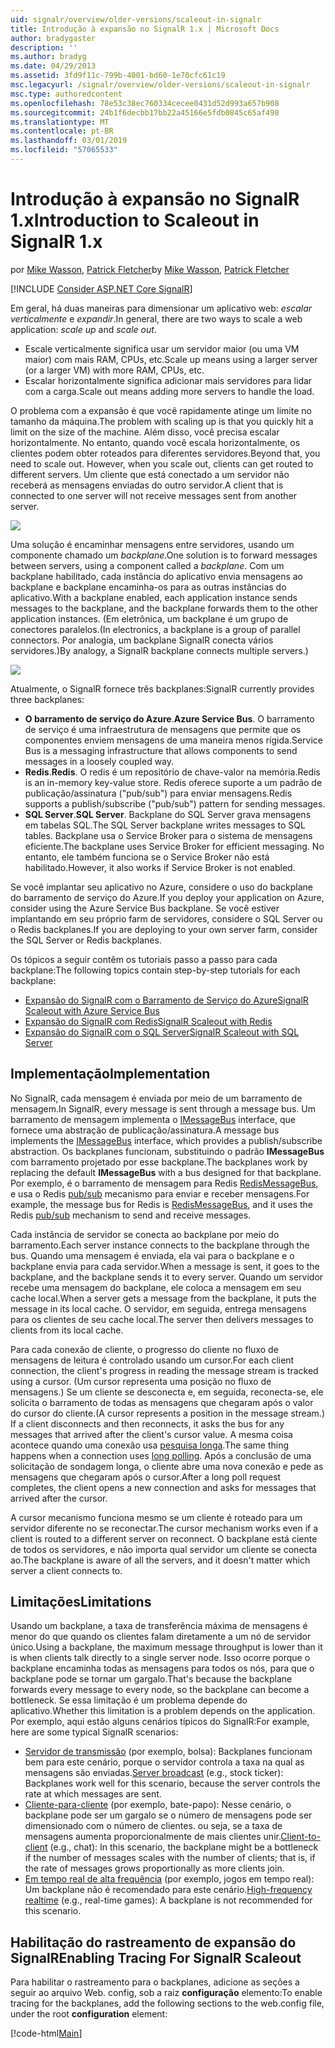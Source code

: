 ```yaml
---
uid: signalr/overview/older-versions/scaleout-in-signalr
title: Introdução à expansão no SignalR 1.x | Microsoft Docs
author: bradygaster
description: ''
ms.author: bradyg
ms.date: 04/29/2013
ms.assetid: 3fd9f11c-799b-4001-bd60-1e70cfc61c19
msc.legacyurl: /signalr/overview/older-versions/scaleout-in-signalr
msc.type: authoredcontent
ms.openlocfilehash: 78e53c38ec760334cecee0431d52d993a657b908
ms.sourcegitcommit: 24b1f6decbb17bb22a45166e5fdb0845c65af498
ms.translationtype: MT
ms.contentlocale: pt-BR
ms.lasthandoff: 03/01/2019
ms.locfileid: "57065533"
---
```

<a name="introduction-to-scaleout-in-signalr-1x"></a><span data-ttu-id="1247d-102">Introdução à expansão no SignalR 1.x</span><span class="sxs-lookup"><span data-stu-id="1247d-102">Introduction to Scaleout in SignalR 1.x</span></span>
====================
<span data-ttu-id="1247d-103">por [Mike Wasson](https://github.com/MikeWasson), [Patrick Fletcher](https://github.com/pfletcher)</span><span class="sxs-lookup"><span data-stu-id="1247d-103">by [Mike Wasson](https://github.com/MikeWasson), [Patrick Fletcher](https://github.com/pfletcher)</span></span>

[!INCLUDE [Consider ASP.NET Core SignalR](~/includes/signalr/signalr-version-disambiguation.md)]

<span data-ttu-id="1247d-104">Em geral, há duas maneiras para dimensionar um aplicativo web: *escalar verticalmente* e *expandir*.</span><span class="sxs-lookup"><span data-stu-id="1247d-104">In general, there are two ways to scale a web application: *scale up* and *scale out*.</span></span>

- <span data-ttu-id="1247d-105">Escale verticalmente significa usar um servidor maior (ou uma VM maior) com mais RAM, CPUs, etc.</span><span class="sxs-lookup"><span data-stu-id="1247d-105">Scale up means using a larger server (or a larger VM) with more RAM, CPUs, etc.</span></span>
- <span data-ttu-id="1247d-106">Escalar horizontalmente significa adicionar mais servidores para lidar com a carga.</span><span class="sxs-lookup"><span data-stu-id="1247d-106">Scale out means adding more servers to handle the load.</span></span>

<span data-ttu-id="1247d-107">O problema com a expansão é que você rapidamente atinge um limite no tamanho da máquina.</span><span class="sxs-lookup"><span data-stu-id="1247d-107">The problem with scaling up is that you quickly hit a limit on the size of the machine.</span></span> <span data-ttu-id="1247d-108">Além disso, você precisa escalar horizontalmente. No entanto, quando você escala horizontalmente, os clientes podem obter roteados para diferentes servidores.</span><span class="sxs-lookup"><span data-stu-id="1247d-108">Beyond that, you need to scale out. However, when you scale out, clients can get routed to different servers.</span></span> <span data-ttu-id="1247d-109">Um cliente que está conectado a um servidor não receberá as mensagens enviadas do outro servidor.</span><span class="sxs-lookup"><span data-stu-id="1247d-109">A client that is connected to one server will not receive messages sent from another server.</span></span>

![](scaleout-in-signalr/_static/image1.png)

<span data-ttu-id="1247d-110">Uma solução é encaminhar mensagens entre servidores, usando um componente chamado um *backplane*.</span><span class="sxs-lookup"><span data-stu-id="1247d-110">One solution is to forward messages between servers, using a component called a *backplane*.</span></span> <span data-ttu-id="1247d-111">Com um backplane habilitado, cada instância do aplicativo envia mensagens ao backplane e backplane encaminha-os para as outras instâncias do aplicativo.</span><span class="sxs-lookup"><span data-stu-id="1247d-111">With a backplane enabled, each application instance sends messages to the backplane, and the backplane forwards them to the other application instances.</span></span> <span data-ttu-id="1247d-112">(Em eletrônica, um backplane é um grupo de conectores paralelos.</span><span class="sxs-lookup"><span data-stu-id="1247d-112">(In electronics, a backplane is a group of parallel connectors.</span></span> <span data-ttu-id="1247d-113">Por analogia, um backplane SignalR conecta vários servidores.)</span><span class="sxs-lookup"><span data-stu-id="1247d-113">By analogy, a SignalR backplane connects multiple servers.)</span></span>

![](scaleout-in-signalr/_static/image2.png)

<span data-ttu-id="1247d-114">Atualmente, o SignalR fornece três backplanes:</span><span class="sxs-lookup"><span data-stu-id="1247d-114">SignalR currently provides three backplanes:</span></span>

- <span data-ttu-id="1247d-115">**O barramento de serviço do Azure**.</span><span class="sxs-lookup"><span data-stu-id="1247d-115">**Azure Service Bus**.</span></span> <span data-ttu-id="1247d-116">O barramento de serviço é uma infraestrutura de mensagens que permite que os componentes enviem mensagens de uma maneira menos rígida.</span><span class="sxs-lookup"><span data-stu-id="1247d-116">Service Bus is a messaging infrastructure that allows components to send messages in a loosely coupled way.</span></span>
- <span data-ttu-id="1247d-117">**Redis**.</span><span class="sxs-lookup"><span data-stu-id="1247d-117">**Redis**.</span></span> <span data-ttu-id="1247d-118">O redis é um repositório de chave-valor na memória.</span><span class="sxs-lookup"><span data-stu-id="1247d-118">Redis is an in-memory key-value store.</span></span> <span data-ttu-id="1247d-119">Redis oferece suporte a um padrão de publicação/assinatura ("pub/sub") para enviar mensagens.</span><span class="sxs-lookup"><span data-stu-id="1247d-119">Redis supports a publish/subscribe ("pub/sub") pattern for sending messages.</span></span>
- <span data-ttu-id="1247d-120">**SQL Server**.</span><span class="sxs-lookup"><span data-stu-id="1247d-120">**SQL Server**.</span></span> <span data-ttu-id="1247d-121">Backplane do SQL Server grava mensagens em tabelas SQL.</span><span class="sxs-lookup"><span data-stu-id="1247d-121">The SQL Server backplane writes messages to SQL tables.</span></span> <span data-ttu-id="1247d-122">Backplane usa o Service Broker para o sistema de mensagens eficiente.</span><span class="sxs-lookup"><span data-stu-id="1247d-122">The backplane uses Service Broker for efficient messaging.</span></span> <span data-ttu-id="1247d-123">No entanto, ele também funciona se o Service Broker não está habilitado.</span><span class="sxs-lookup"><span data-stu-id="1247d-123">However, it also works if Service Broker is not enabled.</span></span>

<span data-ttu-id="1247d-124">Se você implantar seu aplicativo no Azure, considere o uso do backplane do barramento de serviço do Azure.</span><span class="sxs-lookup"><span data-stu-id="1247d-124">If you deploy your application on Azure, consider using the Azure Service Bus backplane.</span></span> <span data-ttu-id="1247d-125">Se você estiver implantando em seu próprio farm de servidores, considere o SQL Server ou o Redis backplanes.</span><span class="sxs-lookup"><span data-stu-id="1247d-125">If you are deploying to your own server farm, consider the SQL Server or Redis backplanes.</span></span>

<span data-ttu-id="1247d-126">Os tópicos a seguir contêm os tutoriais passo a passo para cada backplane:</span><span class="sxs-lookup"><span data-stu-id="1247d-126">The following topics contain step-by-step tutorials for each backplane:</span></span>

- [<span data-ttu-id="1247d-127">Expansão do SignalR com o Barramento de Serviço do Azure</span><span class="sxs-lookup"><span data-stu-id="1247d-127">SignalR Scaleout with Azure Service Bus</span></span>](scaleout-with-windows-azure-service-bus.md)
- [<span data-ttu-id="1247d-128">Expansão do SignalR com Redis</span><span class="sxs-lookup"><span data-stu-id="1247d-128">SignalR Scaleout with Redis</span></span>](scaleout-with-redis.md)
- [<span data-ttu-id="1247d-129">Expansão do SignalR com o SQL Server</span><span class="sxs-lookup"><span data-stu-id="1247d-129">SignalR Scaleout with SQL Server</span></span>](scaleout-with-sql-server.md)

## <a name="implementation"></a><span data-ttu-id="1247d-130">Implementação</span><span class="sxs-lookup"><span data-stu-id="1247d-130">Implementation</span></span>

<span data-ttu-id="1247d-131">No SignalR, cada mensagem é enviada por meio de um barramento de mensagem.</span><span class="sxs-lookup"><span data-stu-id="1247d-131">In SignalR, every message is sent through a message bus.</span></span> <span data-ttu-id="1247d-132">Um barramento de mensagem implementa o [IMessageBus](https://msdn.microsoft.com/library/microsoft.aspnet.signalr.messaging.imessagebus(v=vs.100).aspx) interface, que fornece uma abstração de publicação/assinatura.</span><span class="sxs-lookup"><span data-stu-id="1247d-132">A message bus implements the [IMessageBus](https://msdn.microsoft.com/library/microsoft.aspnet.signalr.messaging.imessagebus(v=vs.100).aspx) interface, which provides a publish/subscribe abstraction.</span></span> <span data-ttu-id="1247d-133">Os backplanes funcionam, substituindo o padrão **IMessageBus** com barramento projetado por esse backplane.</span><span class="sxs-lookup"><span data-stu-id="1247d-133">The backplanes work by replacing the default **IMessageBus** with a bus designed for that backplane.</span></span> <span data-ttu-id="1247d-134">Por exemplo, é o barramento de mensagem para Redis [RedisMessageBus](https://msdn.microsoft.com/library/microsoft.aspnet.signalr.redis.redismessagebus(v=vs.100).aspx), e usa o Redis [pub/sub](http://redis.io/topics/pubsub) mecanismo para enviar e receber mensagens.</span><span class="sxs-lookup"><span data-stu-id="1247d-134">For example, the message bus for Redis is [RedisMessageBus](https://msdn.microsoft.com/library/microsoft.aspnet.signalr.redis.redismessagebus(v=vs.100).aspx), and it uses the Redis [pub/sub](http://redis.io/topics/pubsub) mechanism to send and receive messages.</span></span>

<span data-ttu-id="1247d-135">Cada instância de servidor se conecta ao backplane por meio do barramento.</span><span class="sxs-lookup"><span data-stu-id="1247d-135">Each server instance connects to the backplane through the bus.</span></span> <span data-ttu-id="1247d-136">Quando uma mensagem é enviada, ela vai para o backplane e o backplane envia para cada servidor.</span><span class="sxs-lookup"><span data-stu-id="1247d-136">When a message is sent, it goes to the backplane, and the backplane sends it to every server.</span></span> <span data-ttu-id="1247d-137">Quando um servidor recebe uma mensagem do backplane, ele coloca a mensagem em seu cache local.</span><span class="sxs-lookup"><span data-stu-id="1247d-137">When a server gets a message from the backplane, it puts the message in its local cache.</span></span> <span data-ttu-id="1247d-138">O servidor, em seguida, entrega mensagens para os clientes de seu cache local.</span><span class="sxs-lookup"><span data-stu-id="1247d-138">The server then delivers messages to clients from its local cache.</span></span>

<span data-ttu-id="1247d-139">Para cada conexão de cliente, o progresso do cliente no fluxo de mensagens de leitura é controlado usando um cursor.</span><span class="sxs-lookup"><span data-stu-id="1247d-139">For each client connection, the client's progress in reading the message stream is tracked using a cursor.</span></span> <span data-ttu-id="1247d-140">(Um cursor representa uma posição no fluxo de mensagens.) Se um cliente se desconecta e, em seguida, reconecta-se, ele solicita o barramento de todas as mensagens que chegaram após o valor do cursor do cliente.</span><span class="sxs-lookup"><span data-stu-id="1247d-140">(A cursor represents a position in the message stream.) If a client disconnects and then reconnects, it asks the bus for any messages that arrived after the client's cursor value.</span></span> <span data-ttu-id="1247d-141">A mesma coisa acontece quando uma conexão usa [pesquisa longa](../getting-started/introduction-to-signalr.md#transports).</span><span class="sxs-lookup"><span data-stu-id="1247d-141">The same thing happens when a connection uses [long polling](../getting-started/introduction-to-signalr.md#transports).</span></span> <span data-ttu-id="1247d-142">Após a conclusão de uma solicitação de sondagem longa, o cliente abre uma nova conexão e pede as mensagens que chegaram após o cursor.</span><span class="sxs-lookup"><span data-stu-id="1247d-142">After a long poll request completes, the client opens a new connection and asks for messages that arrived after the cursor.</span></span>

<span data-ttu-id="1247d-143">A cursor mecanismo funciona mesmo se um cliente é roteado para um servidor diferente no se reconectar.</span><span class="sxs-lookup"><span data-stu-id="1247d-143">The cursor mechanism works even if a client is routed to a different server on reconnect.</span></span> <span data-ttu-id="1247d-144">O backplane está ciente de todos os servidores, e não importa qual servidor um cliente se conecta ao.</span><span class="sxs-lookup"><span data-stu-id="1247d-144">The backplane is aware of all the servers, and it doesn't matter which server a client connects to.</span></span>

## <a name="limitations"></a><span data-ttu-id="1247d-145">Limitações</span><span class="sxs-lookup"><span data-stu-id="1247d-145">Limitations</span></span>

<span data-ttu-id="1247d-146">Usando um backplane, a taxa de transferência máxima de mensagens é menor do que quando os clientes falam diretamente a um nó de servidor único.</span><span class="sxs-lookup"><span data-stu-id="1247d-146">Using a backplane, the maximum message throughput is lower than it is when clients talk directly to a single server node.</span></span> <span data-ttu-id="1247d-147">Isso ocorre porque o backplane encaminha todas as mensagens para todos os nós, para que o backplane pode se tornar um gargalo.</span><span class="sxs-lookup"><span data-stu-id="1247d-147">That's because the backplane forwards every message to every node, so the backplane can become a bottleneck.</span></span> <span data-ttu-id="1247d-148">Se essa limitação é um problema depende do aplicativo.</span><span class="sxs-lookup"><span data-stu-id="1247d-148">Whether this limitation is a problem depends on the application.</span></span> <span data-ttu-id="1247d-149">Por exemplo, aqui estão alguns cenários típicos do SignalR:</span><span class="sxs-lookup"><span data-stu-id="1247d-149">For example, here are some typical SignalR scenarios:</span></span>

- <span data-ttu-id="1247d-150">[Servidor de transmissão](tutorial-server-broadcast-with-aspnet-signalr.md) (por exemplo, bolsa): Backplanes funcionam bem para este cenário, porque o servidor controla a taxa na qual as mensagens são enviadas.</span><span class="sxs-lookup"><span data-stu-id="1247d-150">[Server broadcast](tutorial-server-broadcast-with-aspnet-signalr.md) (e.g., stock ticker): Backplanes work well for this scenario, because the server controls the rate at which messages are sent.</span></span>
- <span data-ttu-id="1247d-151">[Cliente-para-cliente](tutorial-getting-started-with-signalr.md) (por exemplo, bate-papo): Nesse cenário, o backplane pode ser um gargalo se o número de mensagens pode ser dimensionado com o número de clientes. ou seja, se a taxa de mensagens aumenta proporcionalmente de mais clientes unir.</span><span class="sxs-lookup"><span data-stu-id="1247d-151">[Client-to-client](tutorial-getting-started-with-signalr.md) (e.g., chat): In this scenario, the backplane might be a bottleneck if the number of messages scales with the number of clients; that is, if the rate of messages grows proportionally as more clients join.</span></span>
- <span data-ttu-id="1247d-152">[Em tempo real de alta frequência](tutorial-high-frequency-realtime-with-signalr.md) (por exemplo, jogos em tempo real): Um backplane não é recomendado para este cenário.</span><span class="sxs-lookup"><span data-stu-id="1247d-152">[High-frequency realtime](tutorial-high-frequency-realtime-with-signalr.md) (e.g., real-time games): A backplane is not recommended for this scenario.</span></span>

## <a name="enabling-tracing-for-signalr-scaleout"></a><span data-ttu-id="1247d-153">Habilitação do rastreamento de expansão do SignalR</span><span class="sxs-lookup"><span data-stu-id="1247d-153">Enabling Tracing For SignalR Scaleout</span></span>

<span data-ttu-id="1247d-154">Para habilitar o rastreamento para o backplanes, adicione as seções a seguir ao arquivo Web. config, sob a raiz **configuração** elemento:</span><span class="sxs-lookup"><span data-stu-id="1247d-154">To enable tracing for the backplanes, add the following sections to the web.config file, under the root **configuration** element:</span></span>

[!code-html[Main](scaleout-in-signalr/samples/sample1.html)]

